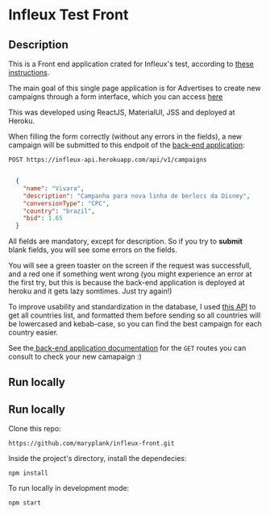 # Infleux Test Front

## Description

This is a Front end application crated for Infleux's test, according to [these instructions](https://docs.google.com/document/d/1U5sSpNvm6nVlphHklTCs5rM2GTg2MAZ5dA1JgaxNM-U/edit#).

The main goal of this single page application is for Advertises to create new campaigns through a form interface, which you can access [here](https://infleux-front.herokuapp.com/)

This was developed using ReactJS, MaterialUI, JSS and deployed at Heroku.

When filling the form correctly (without any errors in the fields), a new campaign will be submitted to this endpoit of the [back-end application](https://github.com/maryplank/infleux-api):

`POST https://infleux-api.herokuapp.com/api/v1/campaigns`

```json

  {
    "name": "Vivara",
    "description": "Campanha para nova linha de berlocs da Disney",
    "conversionType": "CPC",
    "country": "brazil",
    "bid": 1.65
  }
```
All fields are mandatory, except for description. So if you try to **submit** blank fields, you will see some errors on the fields.

You will see a green toaster on the screen if the request was successfull, and a red one if something went wrong (you might experience an error at the first try, but this is because the back-end application is deployed at heroku and it gets lazy somtimes. Just try again!)

To improve usability and standardization in the database, I used [this API](https://documenter.getpostman.com/view/1134062/T1LJjU52?version=latest) to get all countries list, and formatted them before sending so all countries will be lowercased and kebab-case, so you can find the best campaign for each country easier.

See the[ back-end application documentation](https://github.com/maryplank/infleux-api) for the `GET` routes you can consult to check your new camapaign :)

## Run locally

## Run locally

Clone this repo: 

`https://github.com/maryplank/infleux-front.git`


Inside the project's directory, install the dependecies:

`npm install`


To run locally in development mode:

`npm start`
